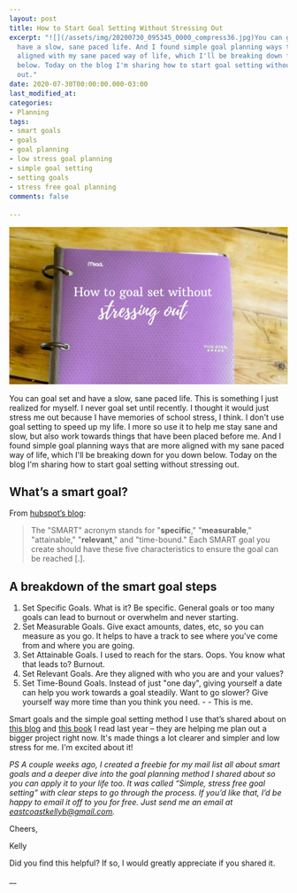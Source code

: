 ```yaml
---
layout: post
title: How to Start Goal Setting Without Stressing Out
excerpt: "![](/assets/img/20200730_095345_0000_compress36.jpg)You can goal set and
  have a slow, sane paced life. And I found simple goal planning ways that are more
  aligned with my sane paced way of life, which I'll be breaking down for you down
  below. Today on the blog I'm sharing how to start goal setting without stressing
  out."
date: 2020-07-30T00:00:00.000-03:00
last_modified_at: 
categories:
- Planning
tags:
- smart goals
- goals
- goal planning
- low stress goal planning
- simple goal setting
- setting goals
- stress free goal planning
comments: false

---
```

![My purple binder on the table.](/assets/img/20200730_095345_0000_compress36.jpg "binderontable")

You can goal set and have a slow, sane paced life. This is something I just realized for myself. I never goal set until recently. I thought it would just stress me out because I have memories of school stress, I think. I don't use goal setting to speed up my life. I more so use it to help me stay sane and slow, but also work towards things that have been placed before me. And I found simple goal planning ways that are more aligned with my sane paced way of life, which I'll be breaking down for you down below. Today on the blog I'm sharing how to start goal setting without stressing out.

## What’s a smart goal?

From [hubspot’s blog](https://blog.hubspot.com/marketing/smart-goal-examples):

> The "SMART" acronym stands for "**specific**," "**measurable**," "attainable," "**relevant**," and "time-bound." Each SMART goal you create should have these five characteristics to ensure the goal can be reached \[.\].

## A breakdown of the smart goal steps

1. Set Specific Goals. What is it? Be specific. General goals or too many goals can lead to burnout or overwhelm and never starting. 
2. Set Measurable Goals. Give exact amounts, dates, etc, so you can measure as you go. It helps to have a track to see where you've come from and where you are going. 
3. Set Attainable Goals. I used to reach for the stars. Oops. You know what that leads to? Burnout. 
4. Set Relevant Goals. Are they aligned with who you are and your values? 
5. Set Time-Bound Goals. Instead of just "one day", giving yourself a date can help you work towards a goal steadily. Want to go slower? Give yourself way more time than you think you need. - - This is me. 

Smart goals and the simple goal setting method I use that’s shared about on [this blog](https://medium.com/better-humans/how-to-break-down-your-goals-into-sprints-689af9e97c52) and [this book](https://amzn.to/3fB51uF) I read last year – they are helping me plan out a bigger project right now. It's made things a lot clearer and simpler and low stress for me. I'm excited about it!  
   
_PS A couple weeks ago, I created a freebie for my mail list all about smart goals and a deeper dive into the goal planning method I shared about so you can apply it to your life too. It was called “Simple, stress free goal setting” with clear steps to go through the process. If you’d like that, I’d be happy to email it off to you for free. Just send me an email at_ [_eastcoastkellyb@gmail.com_](mailto:eastcoastkellyb@gmail.com)_._

Cheers,

Kelly

Did you find this helpful? If so, I would greatly appreciate if you shared it.

__